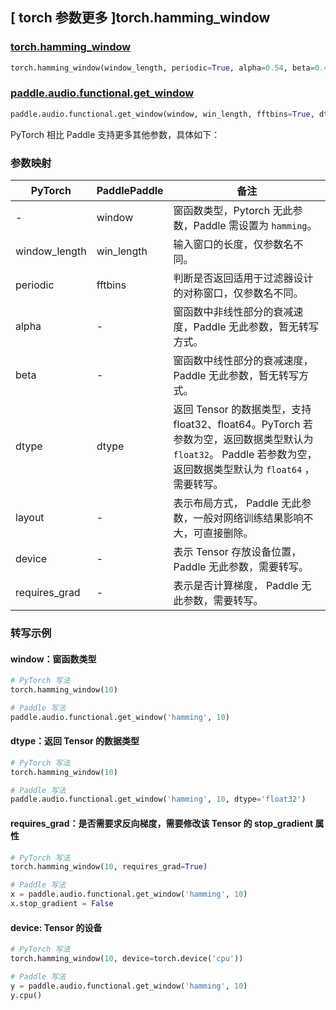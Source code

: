 ## [ torch 参数更多 ]torch.hamming_window
### [torch.hamming_window](https://pytorch.org/docs/stable/generated/torch.hamming_window.html)

```python
torch.hamming_window(window_length, periodic=True, alpha=0.54, beta=0.46, *, dtype=None, layout=torch.strided, device=None, requires_grad=False)
```

### [paddle.audio.functional.get_window](https://www.paddlepaddle.org.cn/documentation/docs/zh/2.6/api/paddle/audio/functional/get_window_cn.html#get-window)

```python
paddle.audio.functional.get_window(window, win_length, fftbins=True, dtype='float64')
```

PyTorch 相比 Paddle 支持更多其他参数，具体如下：
### 参数映射

| PyTorch       | PaddlePaddle | 备注                                                   |
| ------------- | ------------ | ------------------------------------------------------ |
| -    | window |  窗函数类型，Pytorch 无此参数，Paddle 需设置为 `hamming`。 |
| window_length  | win_length            | 输入窗口的长度，仅参数名不同。 |
| periodic        | fftbins       | 判断是否返回适用于过滤器设计的对称窗口，仅参数名不同。  |
| alpha | -  | 窗函数中非线性部分的衰减速度，Paddle 无此参数，暂无转写方式。  |
| beta | -  | 窗函数中线性部分的衰减速度，Paddle 无此参数，暂无转写方式。  |
| dtype        | dtype | 返回 Tensor 的数据类型，支持 float32、float64。PyTorch 若参数为空，返回数据类型默认为 `float32`。 Paddle 若参数为空，返回数据类型默认为 `float64` ，需要转写。|
| layout | -   | 表示布局方式， Paddle 无此参数，一般对网络训练结果影响不大，可直接删除。 |
| device | -   | 表示 Tensor 存放设备位置，Paddle 无此参数，需要转写。 |
| requires_grad | - | 表示是否计算梯度， Paddle 无此参数，需要转写。 |

### 转写示例

#### window：窗函数类型
```python
# PyTorch 写法
torch.hamming_window(10)

# Paddle 写法
paddle.audio.functional.get_window('hamming', 10)
```

#### dtype：返回 Tensor 的数据类型
```python
# PyTorch 写法
torch.hamming_window(10)

# Paddle 写法
paddle.audio.functional.get_window('hamming', 10, dtype='float32')
```

#### requires_grad：是否需要求反向梯度，需要修改该 Tensor 的 stop_gradient 属性
```python
# PyTorch 写法
torch.hamming_window(10, requires_grad=True)

# Paddle 写法
x = paddle.audio.functional.get_window('hamming', 10)
x.stop_gradient = False
```

#### device: Tensor 的设备
```python
# PyTorch 写法
torch.hamming_window(10, device=torch.device('cpu'))

# Paddle 写法
y = paddle.audio.functional.get_window('hamming', 10)
y.cpu()
```
